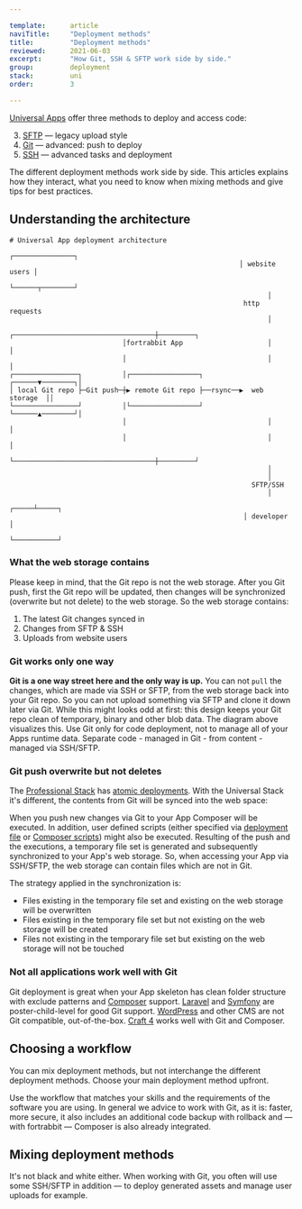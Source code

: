 ```yaml
---

template:      article
naviTitle:     "Deployment methods"
title:         "Deployment methods"
reviewed:      2021-06-03
excerpt:       "How Git, SSH & SFTP work side by side."
group:         deployment
stack:         uni
order:         3

---
```


[Universal Apps](app-uni) offer three methods to deploy and access code:

3. [SFTP](/sftp-uni) — legacy upload style
1. [Git](/git-deployment) — advanced: push to deploy
2. [SSH](/ssh-uni) — advanced tasks and deployment

The different deployment methods work side by side. This articles explains how they interact, what you need to know when mixing methods and give tips for best practices.

## Understanding the architecture

```nohighlight
# Universal App deployment architecture
                                                         ┌───────────────┐
                                                         │ website users │
                                                         └──────┬────────┘
                                                                │
                                                          http requests
                                                                │
                            ┌───────────────────────────────────┼─────────┐
                            │fortrabbit App                     │         │
                            │                                   │         │
┌────────────────┐          │┌─────────────────┐         ┌──────▼────────┐│
│ local Git repo ├─Git push─┼▶ remote Git repo ├──rsync──▶  web storage  ││
└────────────────┘          │└─────────────────┘         └──────▲────────┘│
                            │                                   │         │
                            │                                   │         │
                            └───────────────────────────────────┼─────────┘
                                                                │
                                                                │
                                                            SFTP/SSH
                                                                │
                                                          ┌─────┴─────┐
                                                          │ developer │
                                                          └───────────┘
```

### What the web storage contains

Please keep in mind, that the Git repo is not the web storage. After you Git push, first the Git repo will be updated, then changes will be synchronized (overwrite but not delete) to the web storage. So the web storage contains:

1. The latest Git changes synced in
2. Changes from SFTP & SSH
3. Uploads from website users

### Git works only one way

**Git is a one way street here and the only way is up.** You can not `pull` the changes, which are made via SSH or SFTP, from the web storage back into your Git repo. So you can not upload something via SFTP and clone it down later via Git. While this might looks odd at first: this design keeps your Git repo clean of temporary, binary and other blob data. The diagram above visualizes this. Use Git only for code deployment, not to manage all of your Apps runtime data. Separate code - managed in Git - from content - managed via SSH/SFTP.

### Git push overwrite but not deletes

The [Professional Stack](app-pro) has [atomic deployments](app-pro#toc-atomic-deployment). With the Universal Stack it's different, the contents from Git will be synced into the web space:

When you push new changes via Git to your App Composer will be executed. In addition, user defined scripts (either specified via [deployment file](/deployment-file-v2) or [Composer scripts](https://getcomposer.org/doc/articles/scripts.md)) might also be executed. Resulting of the push and the executions, a temporary file set is generated and subsequently synchronized to your App's web storage. So, when accessing your App via SSH/SFTP, the web storage can contain files which are not in Git. 

The strategy applied in the synchronization is:

* Files existing in the temporary file set and existing on the web storage will be overwritten
* Files existing in the temporary file set but not existing on the web storage will be created
* Files not existing in the temporary file set but existing on the web storage will not be touched

### Not all applications work well with Git

Git deployment is great when your App skeleton has clean folder structure with exclude patterns and [Composer](/composer) support. [Laravel](/install-laravel) and [Symfony](/install-symfony) are poster-child-level for good Git support. [WordPress](/install-wordpress-uni) and other CMS are not Git compatible, out-of-the-box. [Craft 4](/craft-deploy-git) works well with Git and Composer.

## Choosing a workflow

You can mix deployment methods, but not interchange the different deployment methods. Choose your main deployment method upfront.

Use the workflow that matches your skills and the requirements of the software you are using. In general we advice to work with Git, as it is: faster, more secure, it also includes an additional code backup with rollback and — with fortrabbit — Composer is also already integrated.

## Mixing deployment methods

It's not black and white either. When working with Git, you often will use some SSH/SFTP in addition — to deploy generated assets and manage user uploads for example. 
